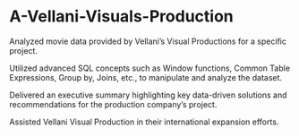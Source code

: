 # A-Vellani-Visuals-Production

Analyzed movie data provided by Vellani’s Visual Productions for a specific project.

Utilized advanced SQL concepts such as Window functions, Common Table Expressions, Group by, Joins, etc., to manipulate and analyze the dataset.

Delivered an executive summary highlighting key data-driven solutions and recommendations for the production company’s project.

Assisted Vellani Visual Production in their international expansion efforts.
 
